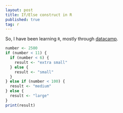 ```yaml
---
layout: post
title: If/Else construct in R
published: true
tag: r
---
```


So, I have been learning `R`, mostly through [datacamp](https://www.datacamp.com/). 

```r
number <- 2500
if (number < 11) {
  if (number < 6) {
    result <- "extra small"
  } else {
    result <- "small"
  }
} else if (number < 100) {
  result <- "medium"
} else {
  result <- "large"
}
print(result)
```
